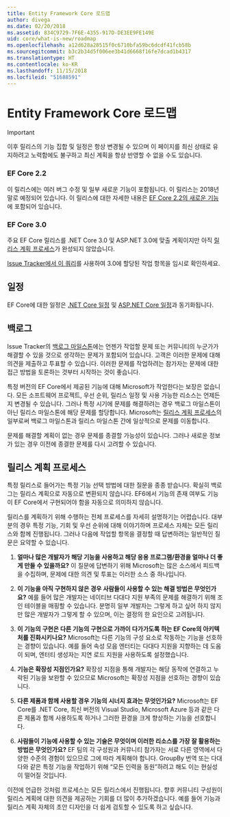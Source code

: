 ```yaml
---
title: Entity Framework Core 로드맵
author: divega
ms.date: 02/20/2018
ms.assetid: 834C9729-7F6E-4355-917D-DE3EE9FE149E
uid: core/what-is-new/roadmap
ms.openlocfilehash: a12d628a28515f0c6710bfa59bc6dcdf41fcb58b
ms.sourcegitcommit: b3c2b34d5f006ee3b41d6668f16fe7dcad1b4317
ms.translationtype: HT
ms.contentlocale: ko-KR
ms.lasthandoff: 11/15/2018
ms.locfileid: "51688591"
---
```

# <a name="entity-framework-core-roadmap"></a>Entity Framework Core 로드맵

> [!IMPORTANT]
> 이후 릴리스의 기능 집합 및 일정은 항상 변경될 수 있으며 이 페이지를 최신 상태로 유지하려고 노력함에도 불구하고 최신 계획을 항상 반영할 수 없을 수도 있습니다.

### <a name="ef-core-22"></a>EF Core 2.2

이 릴리스에는 여러 버그 수정 및 일부 새로운 기능이 포함됩니다. 이 릴리스는 2018년 말로 예정되어 있습니다. 이 릴리스에 대한 자세한 내용은 [EF Core 2.2의 새로운 기능](xref:core/what-is-new/ef-core-2.2)에 포함되어 있습니다. 

### <a name="ef-core-30"></a>EF Core 3.0

주요 EF Core 릴리스를 .NET Core 3.0 및 ASP.NET 3.0에 맞출 계획이지만 아직 [릴리스 계획 프로세스](#release-planning-process)가 완성되지 않았습니다.

[Issue Tracker에서 이 쿼리](https://github.com/aspnet/EntityFrameworkCore/issues?q=is%3Aopen+is%3Aissue+milestone%3A3.0.0+sort%3Areactions-%2B1-desc)를 사용하여 3.0에 할당된 작업 항목을 임시로 확인하세요.

## <a name="schedule"></a>일정

EF Core에 대한 일정은 [.NET Core 일정](https://github.com/dotnet/core/blob/master/roadmap.md) 및 [ASP.NET Core 일정](https://github.com/aspnet/Home/wiki/Roadmap)과 동기화됩니다.

## <a name="backlog"></a>백로그

Issue Tracker의 [백로그 마일스톤](https://github.com/aspnet/EntityFrameworkCore/issues?q=is%3Aopen+is%3Aissue+milestone%3ABacklog+sort%3Areactions-%2B1-desc)에는 언젠가 작업할 문제 또는 커뮤니티의 누군가가 해결할 수 있을 것으로 생각하는 문제가 포함되어 있습니다.
고객은 이러한 문제에 대해 의견을 제출하고 투표할 수 있습니다.
이러한 문제를 작업하려는 참가자는 문제에 대한 접근 방법을 토론하는 것부터 시작하는 것이 좋습니다.

특정 버전의 EF Core에서 제공된 기능에 대해 Microsoft가 작업한다는 보장은 없습니다.
모든 소프트웨어 프로젝트, 우선 순위, 릴리스 일정 및 사용 가능한 리소스는 언제든지 변경될 수 있습니다.
그러나 특정 시기에 문제를 해결하려는 경우 백로그 마일스톤이 아닌 릴리스 마일스톤에 해당 문제를 할당합니다.
Microsoft는 [릴리스 계획 프로세스](#release-planning-process)의 일부로써 백로그 마일스톤과 릴리스 마일스톤 간에 일상적으로 문제를 이동합니다.

문제를 해결할 계획이 없는 경우 문제를 종결할 가능성이 있습니다.
그러나 새로운 정보가 있는 경우 이전에 종결한 문제를 다시 고려할 수 있습니다.

## <a name="release-planning-process"></a>릴리스 계획 프로세스

특정 릴리스로 들어가는 특정 기능 선택 방법에 대한 질문을 종종 받습니다.
확실히 백로그는 릴리스 계획으로 자동으로 변환되지 않습니다.
EF6에서 기능의 존재 여부도 기능이 EF Core에서 구현되어야 함을 자동으로 의미하지 않습니다.

릴리스를 계획하기 위해 수행하는 전체 프로세스를 자세히 설명하기는 어렵습니다.
대부분의 경우 특정 기능, 기회 및 우선 순위에 대해 이야기하며 프로세스 자체는 모든 릴리스와 함께 진행됩니다.
그러나 다음에 작업할 항목을 결정할 때 답변하려는 일반적인 질문은 요약할 수 있습니다.

1. **얼마나 많은 개발자가 해당 기능을 사용하고 해당 응용 프로그램/환경을 얼마나 더 좋게 만들 수 있을까요?** 이 질문에 답변하기 위해 Microsoft는 많은 소스에서 피드백을 수집하며, 문제에 대한 의견 및 투표는 이러한 소스 중 하나입니다.

2. **이 기능을 아직 구현하지 않은 경우 사람들이 사용할 수 있는 해결 방법은 무엇인가요?** 예를 들어 많은 개발자는 네이티브 다대다 지원 부족의 문제를 해결하기 위해 조인 테이블을 매핑할 수 있습니다. 분명히 일부 개발자는 그렇게 하고 싶어 하지 않지만 많은 개발자가 그렇게 할 수 있으며, 이는 결정의 한 요인으로 고려됩니다.

3. **이 기능의 구현은 다른 기능의 구현으로 가까이 다가가도록 하는 EF Core의 아키텍처를 진화시키나요?** Microsoft는 다른 기능의 구성 요소로 작동하는 기능을 선호하는 경향이 있습니다. 예를 들어 속성 모음 엔터티는 다대다 지원을 지향하는 데 도움이 되며, 엔터티 생성자는 지연 로드 지원을 사용하도록 설정했습니다. 

4. **기능은 확장성 지점인가요?** 확장성 지점을 통해 개발자는 해당 동작에 연결하고 누락된 기능을 보완할 수 있으므로 Microsoft는 확장성 지점을 선호하는 경향이 있습니다. 

5. **다른 제품과 함께 사용할 경우 기능의 시너지 효과는 무엇인가요?** Microsoft는 EF Core를 .NET Core, 최신 버전의 Visual Studio, Microsoft Azure 등과 같은 다른 제품과 함께 사용하도록 하거나 그러한 환경을 크게 향상하는 기능을 선호합니다.

6. **사람들이 기능에 사용할 수 있는 기술은 무엇이며 이러한 리소스를 가장 잘 활용하는 방법은 무엇인가요?** EF 팀의 각 구성원과 커뮤니티 참가자는 서로 다른 영역에서 다양한 수준의 경험이 있으므로 그에 따라 계획해야 합니다. GroupBy 번역 또는 다대다와 같은 특정 기능을 작업하기 위해 “모든 인력을 동원”하려고 해도 이는 현실성이 떨어질 것입니다.

이전에 언급한 것처럼 프로세스는 모든 릴리스에서 진행됩니다.
향후 커뮤니티 구성원이 릴리스 계획에 대한 의견을 제공하는 기회를 더 많이 추가하겠습니다.
예를 들어 기능과 릴리스 계획 자체의 초안 디자인을 더 쉽게 검토할 수 있도록 하고 싶습니다.